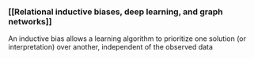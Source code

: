 ### [[Relational inductive biases, deep learning, and graph networks]]
An inductive bias allows a learning algorithm to prioritize one solution (or interpretation) over another, independent of the observed data
